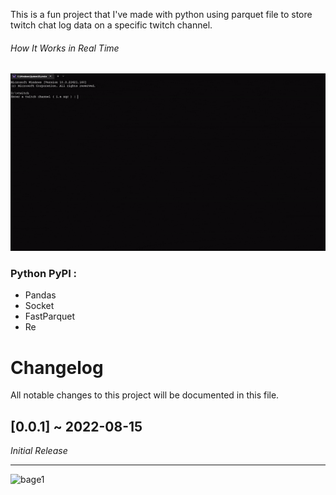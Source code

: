 This is a fun project that I've made with python using parquet file to store twitch chat log data on a specific twitch channel.
###### How It Works in Real Time

![alt text](assets/sample.gif)
### Python PyPI : 
* Pandas
* Socket
* FastParquet
* Re

# Changelog
All notable changes to this project will be documented in this file.

## [0.0.1] ~ 2022-08-15
*Initial Release*


** **
![bage1](https://img.shields.io/github/issues/gregsiregar88/twitch-chat-python)

